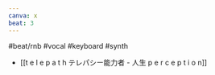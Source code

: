 ```yaml
---
canva: x
beat: 3
---
```

#beat/rnb #vocal #keyboard #synth 
- [[t e l e p a t h テレパシー能力者 - 人生 p e r c e p t i o n]]